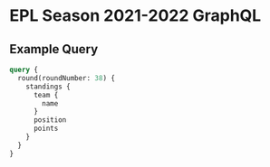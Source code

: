 # EPL Season 2021-2022 GraphQL

## Example Query

```graphql
query {
  round(roundNumber: 38) {
    standings {
      team {
        name
      }
      position
      points
    }
  }
}
```
